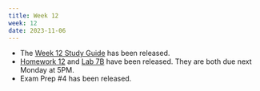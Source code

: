 ```yaml
---
title: Week 12
week: 12
date: 2023-11-06
---
```


- The [Week 12 Study Guide](/assets/guides/week12.pdf) has been released.
- [Homework 12](http://prob140.datahub.berkeley.edu/hub/user-redirect/git-pull?repo=https://github.com/prob140/materials-fa23&branch=main&subPath=hw/Homework_12.ipynb) and [Lab 7B](http://prob140.datahub.berkeley.edu/hub/user-redirect/git-pull?repo=https://github.com/prob140/materials-fa23&branch=main&subPath=lab/Lab_07.ipynb) have been released. They are both due next Monday at 5PM.
- Exam Prep #4 has been released.
